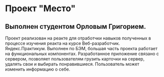 # Проект "Место"
## Выполнен студентом Орловым Григорием.

Проект реализован на реакте для отработчки навыков полученных в процессе изучения реакта на курсе Веб-разработчик. Яндекс.Практикум.
Выполнен по БЭМ, большая часть проекта работает на функциональных компонентах.
Разработанное приложение связано с сервером, позволяет пользователям грузить карточки на сервер, удалять свои и выбирать понравившиеся.
Пользователь может изменить информацию о себе.
